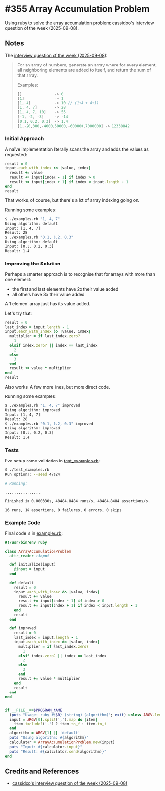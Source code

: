 # #355 Array Accumulation Problem

Using ruby to solve the array accumulation problem; cassidoo's interview question of the week (2025-09-08).

## Notes

The [interview question of the week (2025-09-08)](https://buttondown.com/cassidoo/archive/lifes-too-short-to-be-a-pushover-kelly-clarkson/):

> For an array of numbers, generate an array where for every element, all neighboring elements are added to itself, and return the sum of that array.
>
> Examples:
>
> ```js
> []               -> 0
> [1]              -> 1
> [1, 4]           -> 10 // (1+4 + 4+1)
> [1, 4, 7]        -> 28
> [1, 4, 7, 10]    -> 55
> [-1, -2, -3]     -> -14
> [0.1, 0.2, 0.3]  -> 1.4
> [1,-20,300,-4000,50000,-600000,7000000] -> 12338842
> ```

### Initial Approach

A naïve implementation literally scans the array and adds the values as requested:

```ruby
result = 0
input.each_with_index do |value, index|
  result += value
  result += input[index - 1] if index > 0
  result += input[index + 1] if index < input.length - 1
end
result
```

That works, of course, but there's a lot of array indexing going on.

Running some examples:

```sh
$ ./examples.rb "1, 4, 7"
Using algorithm: default
Input: [1, 4, 7]
Result: 28
$ ./examples.rb "0.1, 0.2, 0.3"
Using algorithm: default
Input: [0.1, 0.2, 0.3]
Result: 1.4
```

### Improving the Solution

Perhaps a smarter approach is to recognise that for arrays with more than one element:

* the first and last elements have 2x their value added
* all others have 3x their value added

A 1 element array just has its value added.

Let's try that:

```ruby
result = 0
last_index = input.length - 1
input.each_with_index do |value, index|
  multiplier = if last_index.zero?
    1
  elsif index.zero? || index == last_index
    2
  else
    3
  end
  result += value * multiplier
end
result
```

Also works. A few more lines, but more direct code.

Running some examples:

```sh
$ ./examples.rb "1, 4, 7" improved
Using algorithm: improved
Input: [1, 4, 7]
Result: 28
$ ./examples.rb "0.1, 0.2, 0.3" improved
Using algorithm: improved
Input: [0.1, 0.2, 0.3]
Result: 1.4
```

### Tests

I've setup some validation in [test_examples.rb](./test_examples.rb):

```sh
$ ./test_examples.rb
Run options: --seed 47624

# Running:

................

Finished in 0.000330s, 48484.8484 runs/s, 48484.8484 assertions/s.

16 runs, 16 assertions, 0 failures, 0 errors, 0 skips
```

### Example Code

Final code is in [examples.rb](./examples.rb):

```ruby
#!/usr/bin/env ruby

class ArrayAccumulationProblem
  attr_reader :input

  def initialize(input)
    @input = input
  end

  def default
    result = 0
    input.each_with_index do |value, index|
      result += value
      result += input[index - 1] if index > 0
      result += input[index + 1] if index < input.length - 1
    end
    result
  end

  def improved
    result = 0
    last_index = input.length - 1
    input.each_with_index do |value, index|
      multiplier = if last_index.zero?
        1
      elsif index.zero? || index == last_index
        2
      else
        3
      end
      result += value * multiplier
    end
    result
  end
end


if __FILE__==$PROGRAM_NAME
  (puts "Usage: ruby #{$0} (string) (algorithm)"; exit) unless ARGV.length > 0
  input = ARGV[0].split(',').map do |item|
    item.include?('.') ? item.to_f : item.to_i
  end
  algorithm = ARGV[1] || 'default'
  puts "Using algorithm: #{algorithm}"
  calculator = ArrayAccumulationProblem.new(input)
  puts "Input: #{calculator.input}"
  puts "Result: #{calculator.send(algorithm)}"
end
```

## Credits and References

* [cassidoo's interview question of the week (2025-09-08)](https://buttondown.com/cassidoo/archive/lifes-too-short-to-be-a-pushover-kelly-clarkson/)
